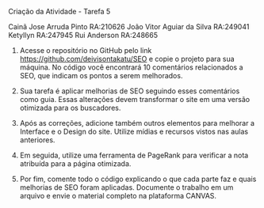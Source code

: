 Criação da Atividade - Tarefa 5

Cainã Jose Arruda Pinto RA:210626
João Vitor Aguiar da Silva RA:249041
Ketyllyn RA:247945
Rui Anderson RA:248665




1. Acesse o repositório no GitHub pelo link https://github.com/deivisontakatu/SEO e copie o projeto para sua máquina. No código você encontrará 10 comentários relacionados a SEO, que indicam os pontos a serem melhorados.
2. Sua tarefa é aplicar melhorias de SEO seguindo esses comentários como guia. Essas alterações devem transformar o site em uma versão otimizada para os buscadores.

3. Após as correções, adicione também outros elementos para melhorar a Interface e o Design do site. Utilize mídias e recursos vistos nas aulas anteriores.
4. Em seguida, utilize uma ferramenta de PageRank para verificar a nota atribuída para  a página otimizada.
5. Por fim, comente todo o código explicando o que cada parte faz e quais melhorias de SEO foram aplicadas. Documente o trabalho em um arquivo e envie o material completo na plataforma CANVAS.